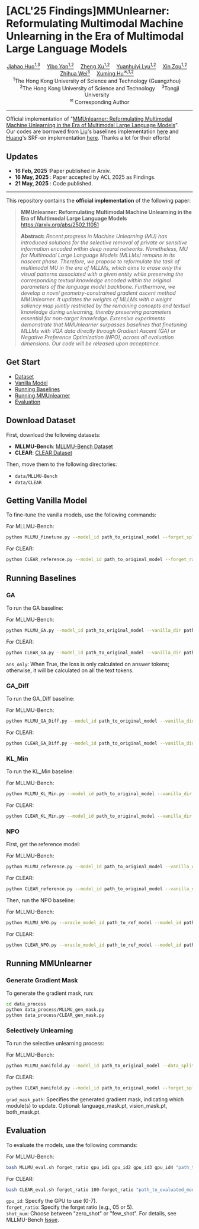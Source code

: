 
# [ACL'25 Findings]MMUnlearner: Reformulating Multimodal Machine Unlearning in the Era of Multimodal Large Language Models
  
<div>
<div align="center">
    <a href='https://z1zs.github.io/' target='_blank'>Jiahao Huo<sup>1,3</sup></a> 
    <a href='https://stupidbuluchacha.github.io/' target='_blank'>Yibo Yan<sup>1,2</sup></a> 
    <a href='https://zhengxujosh.github.io/' target='_blank'>Zheng Xu<sup>1,2</sup></a> 
    <a href='https://qc-ly.github.io/' target='_blank'>Yuanhuiyi Lyu<sup>1,2</sup></a> 
    <a href='https://scholar.google.com/citations?user=z39tx_sAAAAJ' target='_blank'>Xin Zou<sup>1,2</sup></a> 
    <a href='https://ieeexplore.ieee.org/author/37709584000' target='_blank'>Zhihua Wei<sup>3</sup></a> 
    <a href='https://xuminghu.github.io/' target='_blank'>Xuming Hu<sup>✉,1,2</sup></a> 
</div>
<div>
<div align="center">
    <sup>1</sup>The Hong Kong University of Science and Technology (Guangzhou) <br>   
    <sup>2</sup>The Hong Kong University of Science and Technology   
    <sup>3</sup>Tongji University <br>  
    <sup>✉</sup> Corresponding Author
</div>

---

Official implementation of "[MMUnlearner: Reformulating Multimodal Machine Unlearning in the Era of Multimodal Large Language Models](https://arxiv.org/abs/2502.11051)".  
Our codes are borrowed from [Liu](https://github.com/franciscoliu)'s baselines implementation [here](https://github.com/franciscoliu/MLLMU-Bench) and [Huang](https://github.com/K1nght)'s SRF-on implementation [here](https://github.com/K1nght/Unified-Unlearning-w-Remain-Geometry). Thanks a lot for their efforts!

## Updates

- **16 Feb, 2025** :Paper published in Arxiv.
- **16 May, 2025** : Paper accepted by ACL 2025 as Findings.
- **21 May, 2025** : Code published.

---

This repository contains the **official implementation** of the following paper:

> **MMUnlearner: Reformulating Multimodal Machine Unlearning in the Era of Multimodal Large Language Models** https://arxiv.org/abs/2502.11051
>
> **Abstract:** _Recent progress in Machine Unlearning (MU) has introduced solutions for the selective removal of private or sensitive information encoded within deep neural networks. Nonetheless, MU for Multimodal Large Language Models (MLLMs) remains in its nascent phase. Therefore, we propose to reformulate the task of multimodal MU in the era of MLLMs, which aims to erase only the visual patterns associated with a given entity while preserving the corresponding textual knowledge encoded within the original parameters of the language model backbone. Furthermore, we develop a novel geometry-constrained gradient ascent method MMUnlearner. It updates the weights of MLLMs with a weight saliency map jointly restricted by the remaining concepts and textual knowledge during unlearning, thereby preserving parameters essential for non-target knowledge. Extensive experiments demonstrate that MMUnlearner surpasses baselines that finetuning MLLMs with VQA data directly through Gradient Ascent (GA) or Negative Preference Optimization (NPO), across all evaluation dimensions. Our code will be released upon acceptance._

## Get Start

- [Dataset](#download-dataset)
- [Vanilla Model](#getting-vanilla-model)
- [Running Baselines](#running-baselines)
- [Running MMUnlearner](#running-mmunlearner)
- [Evaluation](#running-mmunlearner)

  
## Download Dataset  
  
First, download the following datasets:  
  
- **MLLMU-Bench**: [MLLMU-Bench Dataset](https://huggingface.co/datasets/MLLMMU/MLLMU-Bench)  
- **CLEAR**: [CLEAR Dataset](https://huggingface.co/datasets/therem/CLEAR)  
  
Then, move them to the following directories:  
  
- `data/MLLMU-Bench`  
- `data/CLEAR`  

## Getting Vanilla Model  
  
To fine-tune the vanilla models, use the following commands:  
  
For MLLMU-Bench:  
  
```bash
python MLLMU_finetune.py --model_id path_to_original_model --forget_split_ratio 5 --save_dir path_to_mllmu_vanilla --batch_size 4 --lr 1e-5 --num_epochs 1 --data_split_dir data/MLLMMU-Bench
```
For CLEAR:  
```bash
python CLEAR_reference.py --model_id path_to_original_model --forget_ratio 5 --save_dir path_to_clear_vanilla --batch_size 4 --lr 1e-5 --num_epochs 1
```
## Running Baselines  
### GA  
To run the GA baseline:  
  
For MLLMU-Bench:  
```bash
python MLLMU_GA.py --model_id path_to_original_model --vanilla_dir path_to_vanilla_model --data_split_dir data/MLLMMU-Bench --forget_split_ratio 05 --save_dir path_to_save_dir --batch_size 4 --lr 1e-5 --num_epochs 1 --ans_only True
```
For CLEAR:  
```bash
python CLEAR_GA.py --model_id path_to_original_model --vanilla_dir path_to_vanilla_model --data_folder data/CLEAR --forget_split_ratio 05 --save_dir path_to_save_dir --batch_size 4 --lr 1e-5 --num_epochs 1 --ans_only True
```
`ans_only`: When True, the loss is only calculated on answer tokens; otherwise, it will be calculated on all the text tokens.  
  
### GA_Diff
To run the GA_Diff baseline:  
  
For MLLMU-Bench:  
```bash
python MLLMU_GA_Diff.py --model_id path_to_original_model --vanilla_dir path_to_vanilla_model --data_split_dir data/MLLMMU-Bench --forget_split_ratio 05 --save_dir path_to_save_dir --batch_size 4 --lr 1e-5 --num_epochs 1 --ans_only True
```
For CLEAR:  
```bash
python CLEAR_GA_Diff.py --model_id path_to_original_model --vanilla_dir path_to_vanilla_model --data_folder data/CLEAR --forget_split_ratio 05 --save_dir path_to_save_dir --batch_size 4 --lr 1e-5 --num_epochs 1 --ans_only True
```
### KL_Min  
To run the KL_Min baseline:  
  
For MLLMU-Bench:  
```bash
python MLLMU_KL_Min.py --model_id path_to_original_model --vanilla_dir path_to_vanilla_model --data_split_dir data/MLLMMU-Bench --forget_split_ratio 05 --save_dir path_to_save_dir --batch_size 4 --lr 1e-5 --num_epochs 1 --ans_only True
```
For CLEAR:  
```bash
python CLEAR_KL_Min.py --model_id path_to_original_model --vanilla_dir path_to_vanilla_model --data_folder data/CLEAR --forget_split_ratio 05 --save_dir path_to_save_dir --batch_size 4 --lr 1e-5 --num_epochs 1 --ans_only True
```
### NPO
First, get the reference model:  
  
For MLLMU-Bench:  
```bash
python MLLMU_reference.py --model_id path_to_original_model --vanilla_dir path_to_vanilla_model --data_split_dir data/MLLMMU-Bench --forget_split_ratio 05 --save_dir path_to_save_dir --batch_size 4 --lr 1e-5 --num_epochs 1 --data_split_dir data/MLLMMU-Bench
```
For CLEAR:  
```bash 
python CLEAR_reference.py --model_id path_to_original_model --vanilla_dir path_to_vanilla_model --forget_split_ratio 05 --save_dir path_to_save_dir --batch_size 4 --lr 1e-5 --num_epochs 1
```
Then, run the NPO baseline:  
  
For MLLMU-Bench:  
```bash
python MLLMU_NPO.py --oracle_model_id path_to_ref_model --model_id path_to_original_model --vanilla_dir path_to_vanilla_model --data_split_dir data/MLLMMU-Bench --forget_split_ratio 05 --save_dir path_to_save_dir --batch_size 4 --lr 1e-5 --num_epochs 1 --data_split_dir data/MLLMMU-Bench --ans_only True
```
For CLEAR:  
```bash
python CLEAR_NPO.py --oracle_model_id path_to_ref_model --model_id path_to_original_model --vanilla_dir path_to_vanilla_model --forget_split_ratio 05 --save_dir path_to_save_dir --batch_size 4 --lr 1e-5 --num_epochs 1 --ans_only True
```

## Running MMUnlearner  
### Generate Gradient Mask  
To generate the gradient mask, run:  
```bash
cd data_process
python data_process/MLLMU_gen_mask.py
python data_process/CLEAR_gen_mask.py
```
### Selectively Unlearning  
To run the selective unlearning process:  
  
For MLLMU-Bench:  
```bash
python MLLMU_manifold.py --model_id path_to_original_model --data_split_dir data/MLLMMU-Bench --forget_split_ratio 05 --save_dir path_to_save_dir --batch_size 4 --lr 1e-5 --num_epochs 1 --data_split_dir data/MLLMMU-Bench --grad_mask_path "path_to/mllmu_language_mask.pt" --ans_only True
```
For CLEAR:  
```bash
python CLEAR_manifold.py --model_id path_to_original_model --forget_split_ratio 05 --save_dir path_to_save_dir --batch_size 4 --lr 1e-5 --num_epochs 1 --grad_mask_path "path_to/clear_language_mask.pt" --ans_only True
```
`grad_mask_path`: Specifies the generated gradient mask, indicating which module(s) to update. Optional: language_mask.pt, vision_mask.pt, both_mask.pt.  
  
## Evaluation  
To evaluate the models, use the following commands:  
  
For MLLMU-Bench:  
```bash
bash MLLMU_eval.sh forget_ratio gpu_id1 gpu_id2 gpu_id3 gpu_id4 "path_to_evaluated_model" "path_to_original_model" "shot_num"
```
For CLEAR:  
```bash
bash CLEAR_eval.sh forget_ratio 100-forget_ratio "path_to_evaluated_model" "path_to_original_model" gpu_id1 gpu_id2 gpu_id3 gpu_id4
```
`gpu_id`: Specify the GPU to use (0-7).  
`forget_ratio`: Specify the forget ratio (e.g., 05 or 5).  
`shot_num`: Choose between "zero_shot" or "few_shot". For details, see MLLMU-Bench [Issue](https://github.com/franciscoliu/MLLMU-Bench/issues/2).  


